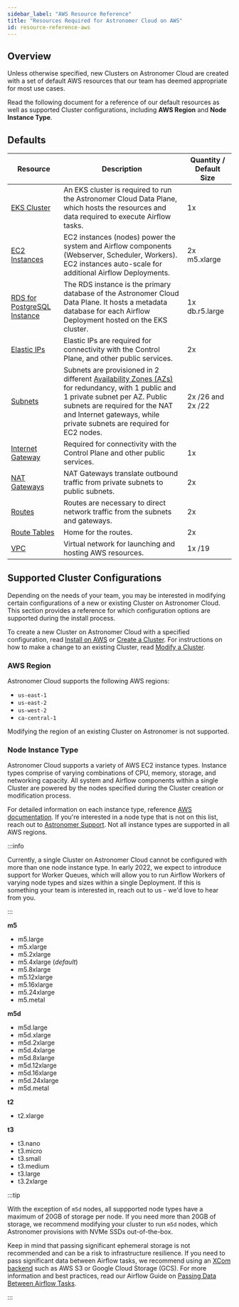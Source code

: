 ```yaml
---
sidebar_label: "AWS Resource Reference"
title: "Resources Required for Astronomer Cloud on AWS"
id: resource-reference-aws
---
```


## Overview

Unless otherwise specified, new Clusters on Astronomer Cloud are created with a set of default AWS resources that our team has deemed appropriate for most use cases.

Read the following document for a reference of our default resources as well as supported Cluster configurations, including **AWS Region** and **Node Instance Type**.

## Defaults

| Resource                                                                                             | Description                                                                                                                                                                                                                     | Quantity / Default Size |
| ---------------------------------------------------------------------------------------------------- | ------------------------------------------------------------------------------------------------------------------------------------------------------------------------------------------------------------------------------- | ----------------------- |
| [EKS Cluster](https://aws.amazon.com/eks)                                                            | An EKS cluster is required to run the Astronomer Cloud Data Plane, which hosts the resources and data required to execute Airflow tasks.                                                                                        | 1x                      |
| [EC2 Instances](https://aws.amazon.com/ec2/instance-types/)                                          | EC2 instances (nodes) power the system and Airflow components (Webserver, Scheduler, Workers). EC2 instances auto-scale for additional Airflow Deployments.                                            | 2x m5.xlarge          |
| [RDS for PostgreSQL Instance](https://aws.amazon.com/rds/)                                           | The RDS instance is the primary database of the Astronomer Cloud Data Plane. It hosts a metadata database for each Airflow Deployment hosted on the EKS cluster.                                                       | 1x db.r5.large        |
| [Elastic IPs](https://docs.aws.amazon.com/AWSEC2/latest/UserGuide/elastic-ip-addresses-eip.html)     | Elastic IPs are required for connectivity with the Control Plane, and other public services.                                                                                                                                    | 2x                      |
| [Subnets](https://docs.aws.amazon.com/vpc/latest/userguide/VPC_Subnets.html)                         | Subnets are provisioned in 2 different [Availability Zones (AZs)](https://aws.amazon.com/about-aws/global-infrastructure/regions_az/) for redundancy, with 1 public and 1 private subnet per AZ. Public subnets are required for the NAT and Internet gateways, while private subnets are required for EC2 nodes.          | 2x /26 and 2x /22       |
| [Internet Gateway](https://docs.aws.amazon.com/vpc/latest/userguide/VPC_Internet_Gateway.html)       | Required for connectivity with the Control Plane and other public services.                                                                                                                                                    | 1x                      |
| [NAT Gateways](https://docs.aws.amazon.com/vpc/latest/userguide/vpc-nat-gateway.html)                | NAT Gateways translate outbound traffic from private subnets to public subnets.                                                                                                                                                 | 2x                      |
| [Routes](https://docs.aws.amazon.com/vpc/latest/userguide/VPC_Route_Tables.html#route-table-routes)  | Routes are necessary to direct network traffic from the subnets and gateways.                                                                                                                                                   | 2x                      |
| [Route Tables](https://docs.aws.amazon.com/vpc/latest/userguide/VPC_Route_Tables.html)               | Home for the routes.                                                                                                                                                                                                            | 2x                      |
| [VPC](https://docs.aws.amazon.com/vpc/latest/userguide/what-is-amazon-vpc.html)                      | Virtual network for launching and hosting AWS resources.                                                                                                                                                                        | 1x /19                  |

## Supported Cluster Configurations

Depending on the needs of your team, you may be interested in modifying certain configurations of a new or existing Cluster on Astronomer Cloud. This section provides a reference for which configuration options are supported during the install process.

To create a new Cluster on Astronomer Cloud with a specified configuration, read [Install on AWS](install-aws) or [Create a Cluster](create-cluster). For instructions on how to make a change to an existing Cluster, read [Modify a Cluster](modify-cluster).

### AWS Region

Astronomer Cloud supports the following AWS regions:

- `us-east-1`
- `us-east-2`
- `us-west-2`
- `ca-central-1`

Modifying the region of an existing Cluster on Astronomer is not supported.

### Node Instance Type

Astronomer Cloud supports a variety of AWS EC2 instance types. Instance types comprise of varying combinations of CPU, memory, storage, and networking capacity. All system and Airflow components within a single Cluster are powered by the nodes specified during the Cluster creation or modification process.

For detailed information on each instance type, reference [AWS documentation](https://aws.amazon.com/ec2/instance-types/). If you're interested in a node type that is not on this list, reach out to [Astronomer Support](https://support.astronomer.io). Not all instance types are supported in all AWS regions.

:::info

Currently, a single Cluster on Astronomer Cloud cannot be configured with more than one node instance type. In early 2022, we expect to introduce support for Worker Queues, which will allow you to run Airflow Workers of varying node types and sizes within a single Deployment. If this is something your team is interested in, reach out to us - we'd love to hear from you.

:::

**m5**
   - m5.large
   - m5.xlarge
   - m5.2xlarge
   - m5.4xlarge (*default*)
   - m5.8xlarge
   - m5.12xlarge
   - m5.16xlarge
   - m5.24xlarge
   - m5.metal

**m5d**
   - m5d.large
   - m5d.xlarge
   - m5d.2xlarge
   - m5d.4xlarge
   - m5d.8xlarge
   - m5d.12xlarge
   - m5d.16xlarge
   - m5d.24xlarge
   - m5d.metal

**t2**
   - t2.xlarge

**t3**
   - t3.nano
   - t3.micro
   - t3.small
   - t3.medium
   - t3.large
   - t3.2xlarge

:::tip

With the exception of `m5d` nodes, all suppported node types have a maximum of 20GB of storage per node. If you need more than 20GB of storage, we recommend modifying your cluster to run `m5d` nodes, which Astronomer provisions with NVMe SSDs out-of-the-box.

Keep in mind that passing significant ephemeral storage is not recommended and can be a risk to infrastructure resilience. If you need to pass significant data between Airflow tasks, we recommend using an [XCom backend](https://airflow.apache.org/docs/apache-airflow/stable/concepts/xcoms.html) such as AWS S3 or Google Cloud Storage (GCS). For more information and best practices, read our Airflow Guide on [Passing Data Between Airflow Tasks](https://www.astronomer.io/guides/airflow-passing-data-between-tasks).

:::
